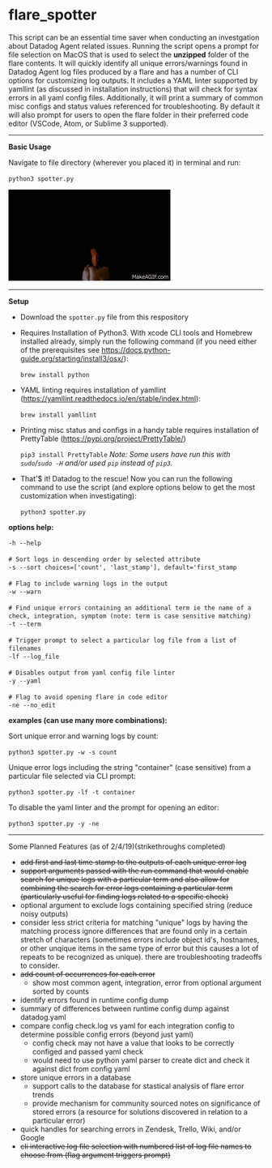 # flare_spotter

This script can be an essential time saver when conducting an investgation about Datadog Agent related issues. Running the script opens a prompt for file selection on MacOS that is used to select the **unzipped** folder of the flare contents. It will quickly identify all unique errors/warnings found in Datadog Agent log files produced by a flare and has a number of CLI options for customizing log outputs.  It includes a YAML linter supported by yamllint (as discussed in installation instructions) that will check for syntax errors in all yaml config files.  Additionally, it will print a summary of common misc configs and status values referenced for troubleshooting.  By default it will also prompt for users to open the flare folder in their preferred code editor (VSCode, Atom, or Sublime 3 supported).

---
**Basic Usage**

Navigate to file directory (wherever you placed it) in terminal and run:

`python3 spotter.py`

![flare gun image](https://github.com/MikeTarkington/flare_spotter/blob/master/flare_gun.gif?raw=true)

---

**Setup**

- Download the `spotter.py` file from this respository

- Requires Installation of Python3. With xcode CLI tools and Homebrew installed already, simply run the following command (if you need either of the prerequisites see https://docs.python-guide.org/starting/install3/osx/):

    `brew install python `

- YAML linting requires installation of yamllint (https://yamllint.readthedocs.io/en/stable/index.html):

    `brew install yamllint `

- Printing misc status and configs in a handy table requires installation of PrettyTable (https://pypi.org/project/PrettyTable/)

    `pip3 install PrettyTable`
    *Note: Some users have run this with `sudo`/`sudo -H` and/or used `pip` instead of `pip3`.*

- That'$ it! Datadog to the rescue! Now you can run the following command to use the script (and explore options below to get the most customization when investigating):

    `python3 spotter.py`


**options help:**

```
-h --help

# Sort logs in descending order by selected attribute
-s --sort choices=['count', 'last_stamp'], default='first_stamp

# Flag to include warning logs in the output
-w --warn

# Find unique errors containing an additional term ie the name of a check, integration, symptom (note: term is case sensitive matching)
-t --term

# Trigger prompt to select a particular log file from a list of filenames
-lf --log_file

# Disables output from yaml config file linter
-y --yaml

# Flag to avoid opening flare in code editor
-ne --no_edit        
```

**examples (can use many more combinations):**

Sort unique error and warning logs by count:

`python3 spotter.py -w -s count`

Unique error logs including the string "container" (case sensitive) from a particular file selected via CLI prompt:

`python3 spotter.py -lf -t container`

To disable the yaml linter and the prompt for opening an editor:

`python3 spotter.py -y -ne`

------------------------------------------------

Some Planned Features (as of 2/4/19)(strikethroughs completed)
- ~~add first and last time stamp to the outputs of each unique error log~~
- ~~support arguments passed with the run command that would enable search for unique logs with a particular term and also allow for combining the search for error logs containing a particular term (particularly useful for finding logs related to a specific check)~~
- optional argument to exclude logs containing specified string (reduce noisy outputs)
- consider less strict criteria for matching "unique" logs by having the matching process ignore differences that are found only in a certain stretch of characters (sometimes errors include object id's, hostnames, or other unqique items in the same type of error but this causes a lot of repeats to be recognized as unique).  there are troubleshooting tradeoffs to consider.
- ~~add count of occurrences for each error~~
    - show most common agent, integration, error from optional argument sorted by counts
- identify errors found in runtime config dump
- summary of differences between runtime config dump against datadog.yaml
- compare config check.log vs yaml for each integration config to determine possible config errors (beyond just yaml)
    - config check may not have a value that looks to be correctly configed and passed yaml check
    - would need to use python yaml parser to create dict and check it against dict from config yaml
- store unique errors in a database
    - support calls to the database for stastical analysis of flare error trends
    - provide mechanism for community sourced notes on significance of stored errors (a resource for solutions discovered in relation to a particular error)
- quick handles for searching errors in Zendesk, Trello, Wiki, and/or Google
- ~~cli interactive log file selection with numbered list of log file names to choose from (flag argument triggers prompt)~~
